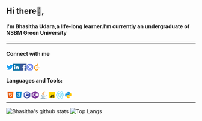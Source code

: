 ## Hi there👋, 

#### I'm Bhasitha Udara,a life-long learner.I’m currently an undergraduate of NSBM Green University  

<hr>


#### Connect with me
<a href="" target="blank"><img align="left" src="icons/twitter.svg" alt="bukomangoda" width="18px" /></a>
<a href="https://www.linkedin.com/in/bhasitha-udara/" target="blank"><img align="left" src="icons/linkedin.svg" alt="bukomangoda" width="18px" /></a>
<a href="https://www.facebook.com/basitha.komangoda" target="blank"><img align="left" src="icons/facebook.svg" alt="bukomangoda" width="18px" /></a>
<a href="" target="blank"><img align="left" src="icons/instagram.svg" alt="bukomangoda" width="18px" /></a>
<a href="" target="blank"><img align="left" src="icons/leetcode.svg" alt="bukomangoda" width="18px" /></a>
<br />

#### Languages  and Tools: 
<a target="blank"><img align="left" src="icons/html.svg" alt="bukomangoda" width="22px" /></a>
<a target="blank"><img align="left" src="icons/css3.svg" alt="bukomangoda" width="22px" /></a>
<a target="blank"><img align="left" src="icons/c.svg" alt="bukomangoda" width="22px" /></a>
<a target="blank"><img align="left" src="icons/csharp.svg" alt="bukomangoda" width="22px" /></a>
<a target="blank"><img align="left" src="icons/java.svg" alt="bukomangoda" width="22px" /></a>
<a target="blank"><img align="left" src="icons/javascript.svg" alt="bukomangoda" width="22px" /></a>
<a target="blank"><img align="left" src="icons/react.svg" alt="bukomangoda" width="22px" /></a>
<a target="blank"><img align="left" src="icons/python.svg" alt="bukomangoda" width="22px" /></a>
<br>

<hr>

![Bhasitha's github stats](https://github-readme-stats.vercel.app/api?username=bukomangoda&layout=compact&langs_count=8&theme=dark)
![Top Langs](https://github-readme-stats.vercel.app/api/top-langs/?username=bukomangoda&layout=compact&langs_count=8&theme=dark)










